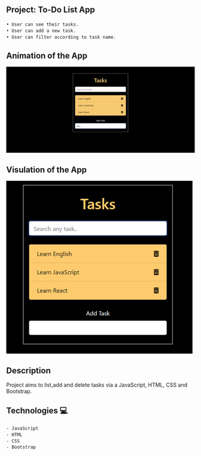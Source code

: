 

## Project: To-Do List App


```bash
• User can see their tasks.
• User can add a new task.
• User can filter according to task name.

```
## Animation of the App

![image](./to-do.gif)

## Visulation of the App

![image](./to-do-app.png)

## Description
Project aims to list,add and delete tasks via a JavaScript, HTML, CSS and Bootstrap.

## Technologies 💻
```bash
- JavaScript
- HTML
- CSS
- Bootstrap

```
